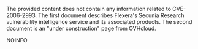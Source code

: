 The provided content does not contain any information related to CVE-2006-2993. The first document describes Flexera's Secunia Research vulnerability intelligence service and its associated products. The second document is an "under construction" page from OVHcloud.

NOINFO